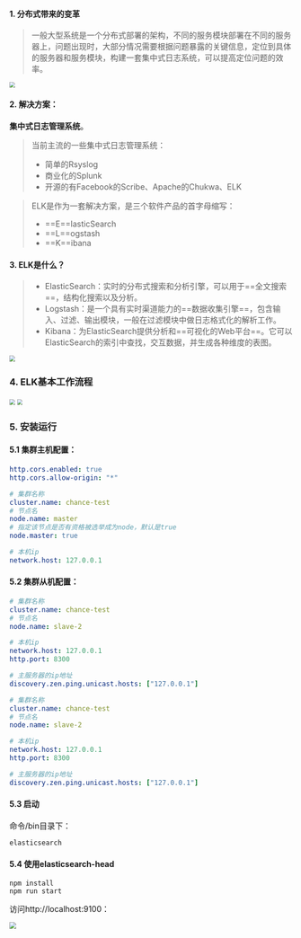 #### 1. 分布式带来的变革

> 一般大型系统是一个分布式部署的架构，不同的服务模块部署在不同的服务器上，问题出现时，大部分情况需要根据问题暴露的关键信息，定位到具体的服务器和服务模块，构建一套集中式日志系统，可以提高定位问题的效率。

<img src="https://tva1.sinaimg.cn/large/007S8ZIlgy1gj6ggvpy9wj30pq0cs3z2.jpg" style="zoom:60%">

#### 2. 解决方案：

**集中式日志管理系统**。

> 当前主流的一些集中式日志管理系统：
>
> - 简单的Rsyslog
> - 商业化的Splunk
> - 开源的有Facebook的Scribe、Apache的Chukwa、ELK

> ELK是作为一套解决方案，是三个软件产品的首字母缩写：
>
> - ==E==lasticSearch
> - ==L==ogstash
> - ==K==ibana

#### 3. ELK是什么？

> - ElasticSearch：实时的分布式搜索和分析引擎，可以用于==全文搜索==，结构化搜索以及分析。
> - Logstash：是一个具有实时渠道能力的==数据收集引擎==，包含输入、过滤、输出模块，一般在过滤模块中做日志格式化的解析工作。
> - Kibana：为ElasticSearch提供分析和==可视化的Web平台==。它可以ElasticSearch的索引中查找，交互数据，并生成各种维度的表图。

<img src="https://tva1.sinaimg.cn/large/007S8ZIlgy1gj6j1dgl9zj30to0fgta3.jpg" style="zoom:65%">

### 4. ELK基本工作流程

<img src="https://tva1.sinaimg.cn/large/007S8ZIlgy1gj7iu3py02j30qd0j4ab4.jpg" style="zoom:60%">



<img src="https://tva1.sinaimg.cn/large/007S8ZIlgy1gj7iuod4eyj30qj0l3dgm.jpg" style="zoom:60%">

### 5. 安装运行

#### 5.1 集群主机配置：

```yaml
http.cors.enabled: true
http.cors.allow-origin: "*"

# 集群名称
cluster.name: chance-test
# 节点名
node.name: master
# 指定该节点是否有资格被选举成为node，默认是true
node.master: true

# 本机ip
network.host: 127.0.0.1
```

#### 5.2 集群从机配置：

```yaml
# 集群名称
cluster.name: chance-test
# 节点名
node.name: slave-2

# 本机ip
network.host: 127.0.0.1
http.port: 8300

# 主服务器的ip地址
discovery.zen.ping.unicast.hosts: ["127.0.0.1"]
```

```yaml
# 集群名称
cluster.name: chance-test
# 节点名
node.name: slave-2

# 本机ip
network.host: 127.0.0.1
http.port: 8300

# 主服务器的ip地址
discovery.zen.ping.unicast.hosts: ["127.0.0.1"]
```

#### 5.3 启动

命令/bin目录下：

`elasticsearch`

#### 5.4 使用elasticsearch-head

```shell
npm install
npm run start
```

访问http://localhost:9100：

<img src="https://tva1.sinaimg.cn/large/007S8ZIlgy1gj6l6as8qhj31bc0ja403.jpg" style="zoom:75%">

